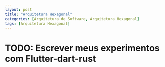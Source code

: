 ```yaml
---
layout: post
title: "Arquitetura Hexagonal"
categories: [Arquitetura de Software, Arquitetura Hexagonal]
tags: [Arquitetura Hexagonal]
---
```


# TODO: Escrever meus experimentos com Flutter-dart-rust
